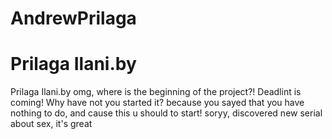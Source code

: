 # AndrewPrilaga
Prilaga Ilani.by
=======
Prilaga Ilani.by
omg, where is the beginning of the project?!
Deadlint is coming!
Why have not you started it?
because you sayed that you have nothing to do, and cause this u should to start!
soryy, discovered new serial about sex, it's great 